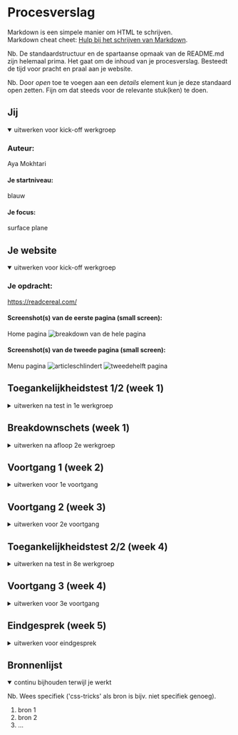 # Procesverslag
Markdown is een simpele manier om HTML te schrijven.  
Markdown cheat cheet: [Hulp bij het schrijven van Markdown](https://github.com/adam-p/markdown-here/wiki/Markdown-Cheatsheet).


Nb. De standaardstructuur en de spartaanse opmaak van de README.md zijn helemaal prima. Het gaat om de inhoud van je procesverslag. Besteedt de tijd voor pracht en praal aan je website.

Nb. Door *open* toe te voegen aan een *details* element kun je deze standaard open zetten. Fijn om dat steeds voor de relevante stuk(ken) te doen.





## Jij

<details open>
  <summary>uitwerken voor kick-off werkgroep</summary>

  ### Auteur:
  Aya Mokhtari 

  #### Je startniveau:
  blauw

  #### Je focus:
  surface plane
 
</details>





## Je website

<details open>
  <summary>uitwerken voor kick-off werkgroep</summary>

  ### Je opdracht:

 https://readcereal.com/

  #### Screenshot(s) van de eerste pagina (small screen): 
  Home pagina
  <img src="./image/welkom.jpg" width="375px" alt="breakdown van de hele pagina">

  #### Screenshot(s) van de tweede pagina (small screen):
  Menu pagina 
  <img src="./images/readme-images/screen2" width="375px" alt="articleschlindert">
  <img src="./images/readme-images/screen2.2" width="375px" alt="tweedehelft pagina">
 
</details>



## Toegankelijkheidstest 1/2 (week 1)

<details>
  <summary>uitwerken na test in 1e werkgroep</summary>

  ### Bevindingen
  Lijst met je bevindingen die in de test naar voren kwamen:
  - Tijdens het testen kwam ik verschillende bevindingen tegen. 


  #### Screenreader
  Hier korte omschrijving (met indien nodig afbeeldingen)

  #### Muis en Toetsenbord 
  / bevindingen oude
  De selectie met het 'TAB' knopje was visueel niet te zien. Er was niets te zien als een trassering om de selectie te onderscheiden van de andere content elementen. Als ik er iets positiefs uit kan halen is dat hij wel naar beneden scrolt wanneer de tab verspringt op een lagere content element. Ik zie wel dat de 'TAB' knop wel werkt omdat ik onderin de naam van de selectie te zien krijg.

  Hoe deze problemen opgelost kunnen worden is door kleur te gebruiken voor de omranding en de breedte van de lijn dik te maken. Ook wanneer die geslecteerd staat op een afbeelding moet de trassering zichtbaar zijn.

  <img src="./readme-images/tab.png" width="375px" alt="tabfout">

  


  #### Motoriek (shocks, elastiekjes)

  Motoriek is het beter te gebruiken dan verwacht omdat het op een klein scherm veel scrollen is en dat hoeft niet op een precieze manier. Ik heb deze beperking getest door m'n duimen en wijsvingers aan elkaar te elastieken. Ik merkte wel dat het vasthouden van de device zelf oncomfortabel is. 
  Hier een omschrijving van hoe het opgelost kan worden (met indien nodig afbeeldingen)


  #### Visueel (brillen, contrast, kleurenblind, dark/light). 

  
  Hier een omschrijving van hoe het opgelost kan worden (met indien nodig afbeeldingen)

</details>



## Breakdownschets (week 1)

<details>
  <summary>uitwerken na afloop 2e werkgroep</summary>

  ### de hele pagina: 
  <img src="readme-images/dummy-plaatje.jpg" width="375px" alt="breakdown van de hele pagina">

  ### dynamisch deel (bijv menu): 
  <img src="readme-images/dummy-plaatje.jpg" width="375px" alt="breakdown van een dynamisch deel">

  ### wellicht nog een dynamisch deel (bijv filter): 
  <img src="readme-images/dummy-plaatje.jpg" width="375px" alt="breakdown van nog een dynamisch deel">

</details>





## Voortgang 1 (week 2)

<details>
  <summary>uitwerken voor 1e voortgang</summary>

  ### Stand van zaken
  hier dit ging goed & dit was lastig (neem ook screenshots op van delen van je website en code)
  Ik heb een eerste versie van m'n html op de eerste pagina. Ook ben ik alvast gaan kijken naar custom properties en allemaal random kleuren gezet op de html elementen zodat ik goed weet of hij goed is geselecteerd.


  ### Agenda voor meeting
  samen met je groepje opstellen
student 1: Marc
- Algemeen, Hamburger menu, Github (vullen we het goed in, zoals website link).

student 2: Robin
- Is mijn HTML goed uitgewerkt? Of wat mist er nog of kan beter?
- Kun je grid, flexbox en position door elkaar gebruiken? Of kan het ook anders?

student 3: Aya
- Eigen website: hoe zijn hier de h'tjes verdeeld (h1, h2, etc.)?

student 4: Mats
- Planning opstellen voor huiswerk.


  ### Verslag van meeting
  hier na afloop snel de uitkomsten van de meeting vastleggen

  - punt 1: Zet alle figures in articles.
  - Metadata zet je in een footer, ookal staat het in een main (it's true:) 
  - punt 2: Logo > h1 , titel article > h2 , section met titel > h3 , feature products >h2 , ondertitel feature products > h2
  

</details>





## Voortgang 2 (week 3)

<details>
  <summary>uitwerken voor 2e voortgang</summary>

  ### Stand van zaken
  hier dit ging goed & dit was lastig (neem ook screenshots op van delen van je website en code)

  <img src="readme-images/versieweek3" width="375px" alt="tussenstandvanweek 3">

  ### Agenda voor meeting
  samen met je groepje opstellen

  student 1: Marc
  - Geen specifieke vragen. Alleen kijken naar zijn code.

  student 3: Aya
  - Aya: Je kan de content veranderen zoals bijvoorbeeld een hamburgermenu img naar een kruisje door 'content: url()' in je css te zetten. Alleen hoe doe je dat als je geen url hebt maar een svg afbeelding?


  ### Verslag van meeting
  hier na afloop snel de uitkomsten van de meeting vastleggen

  - punt 1
  - punt 2
  - nog een punt
- ...

</details>





## Toegankelijkheidstest 2/2 (week 4)

<details>
  <summary>uitwerken na test in 8e werkgroep</summary>

  ### Bevindingen
  Lijst met je bevindingen die in de test naar voren kwamen (geef ook aan wat er verbeterd is):

  #### Screenreader
  Hier korte omschrijving (met indien nodig afbeeldingen)

  Hier een omschrijving van hoe het opgelost kan worden (met indien nodig afbeeldingen)


  #### Muis en Toetsenbord 
  Hier korte omschrijving (met indien nodig afbeeldingen)

  Hier een omschrijving van hoe het opgelost kan worden (met indien nodig afbeeldingen)


  #### Motoriek (shocks, elastiekjes)
  Hier korte omschrijving (met indien nodig afbeeldingen)

  Hier een omschrijving van hoe het opgelost kan worden (met indien nodig afbeeldingen)


  #### Visueel (brillen, contrast, kleurenblind, dark/light). 
  Hier korte omschrijving (met indien nodig afbeeldingen)

  Hier een omschrijving van hoe het opgelost kan worden (met indien nodig afbeeldingen)

</details>





## Voortgang 3 (week 4)

<details>
  <summary>uitwerken voor 3e voortgang</summary>

  ### Stand van zaken
  hier dit ging goed & dit was lastig (neem ook screenshots op van delen van je website en code)


  ### Agenda voor meeting
  samen met je groepje opstellen

  | student 1      | student 2          | student 3    | student 4        |
  | ---            | ---                | ---          | ---              |
  | dit bespreken  | en dit             | en ik dit    | en dan ik dat    |
  | en dat ook nog | dit als er tijd is | nog een punt | dit wil ik zeker |
  | ...            | ...                | ...          | ...              |


  ### Verslag van meeting
  hier na afloop snel de uitkomsten van de meeting vastleggen

  - punt 1
  - punt 2
  - nog een punt
  - ...

</details>





## Eindgesprek (week 5)

<details>
  <summary>uitwerken voor eindgesprek</summary>

  ### Je uitkomst - karakteristiek screenshots:
  <img src="readme-images/dummy-plaatje.jpg" width="375px" alt="uitomst opdracht 1">


  ### Dit ging goed/Heb ik geleerd: 
  Korte omschrijving met plaatjes

  <img src="readme-images/dummy-plaatje.jpg" width="375px" alt="top">


  ### Dit was lastig/Is niet gelukt:
  Korte omschrijving met plaatjes

  <img src="readme-images/dummy-plaatje.jpg" width="375px" alt="bummer">
</details>





## Bronnenlijst

<details open>
  <summary>continu bijhouden terwijl je werkt</summary>

  Nb. Wees specifiek ('css-tricks' als bron is bijv. niet specifiek genoeg).

  1. bron 1
  2. bron 2
  3. ...

</details>